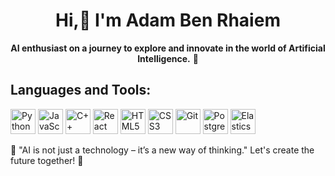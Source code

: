 <div align="center">
    
  # Hi,👋 I'm Adam Ben Rhaiem 
  
   **AI enthusiast on a journey to explore and innovate in the world of Artificial Intelligence.** 🚀 
</div>

## Languages and Tools:

<p align>

  <img src="https://cdn.jsdelivr.net/gh/devicons/devicon/icons/python/python-original.svg" alt="Python" width="40" height="40"/>  
    
  <img src="https://cdn.jsdelivr.net/gh/devicons/devicon/icons/javascript/javascript-original.svg" alt="JavaScript" width="40" height="40"/>  
  
  <img src="https://cdn.jsdelivr.net/gh/devicons/devicon/icons/cplusplus/cplusplus-original.svg" alt="C++" width="40" height="40"/>
    
  <img src="https://cdn.jsdelivr.net/gh/devicons/devicon/icons/react/react-original.svg" alt="React" width="40" height="40"/>
  
  <img src="https://cdn.jsdelivr.net/gh/devicons/devicon/icons/html5/html5-original.svg" alt="HTML5" width="40" height="40"/>
    
  <img src="https://cdn.jsdelivr.net/gh/devicons/devicon/icons/css3/css3-original.svg" alt="CSS3" width="40" height="40"/>
  
  <img src="https://cdn.jsdelivr.net/gh/devicons/devicon/icons/git/git-original.svg" alt="Git" width="40" height="40"/>  
    
  <img src="https://cdn.jsdelivr.net/gh/devicons/devicon/icons/postgresql/postgresql-original.svg" alt="PostgreSQL" width="40" height="40"/> 
  
  <img src="https://cdn.jsdelivr.net/gh/devicons/devicon/icons/elasticsearch/elasticsearch-original.svg" alt="Elasticsearch" width="40" height="40"/>  

</p>

🚀 "AI is not just a technology – it’s a new way of thinking." Let's create the future together! 🌟  

<!---
adam-ben-rhaiem/adam-ben-rhaiem is a ✨ special ✨ repository because its `README.md` (this file) appears on your GitHub profile.
You can click the Preview link to take a look at your changes.
--->
